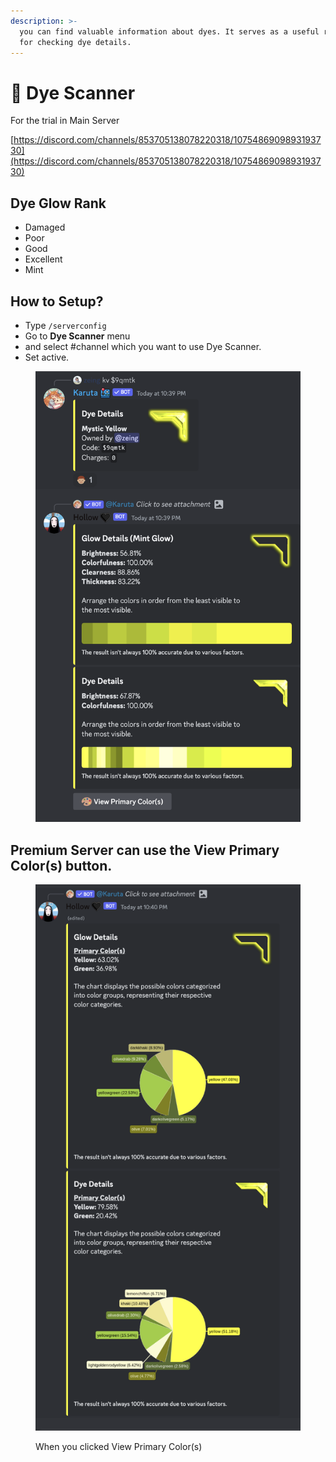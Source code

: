 ```yaml
---
description: >-
  you can find valuable information about dyes. It serves as a useful resource
  for checking dye details.
---
```


# 🩻 Dye Scanner

For the trial in Main Server

[https://discord.com/channels/853705138078220318/1075486909893193730](https://discord.com/channels/853705138078220318/1075486909893193730)

## Dye Glow Rank

* Damaged
* Poor
* Good
* Excellent
* Mint

## **How to Setup?**

* Type `/serverconfig`&#x20;
* Go to **Dye Scanner** menu
* and select #channel which you want to use Dye Scanner.&#x20;
* Set active.



<figure><img src="../.gitbook/assets/image (24).png" alt=""><figcaption></figcaption></figure>

## Premium Server can use the View Primary Color(s) button.

<figure><img src="../.gitbook/assets/image (25).png" alt=""><figcaption><p>When you clicked View Primary Color(s)</p></figcaption></figure>

